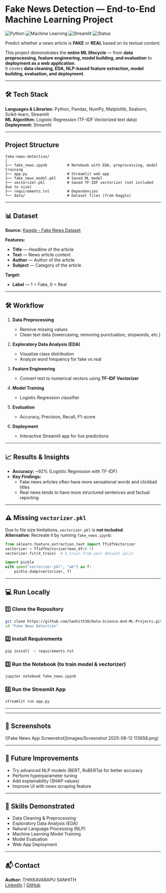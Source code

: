 # Fake News Detection — End-to-End Machine Learning Project

![Python](https://img.shields.io/badge/Python-3.8%2B-blue) 
![Machine Learning](https://img.shields.io/badge/Machine%20Learning-LogisticRegression-orange) 
![Streamlit](https://img.shields.io/badge/Deployed%20With-Streamlit-brightgreen) 
![Status](https://img.shields.io/badge/Status-Complete-success)  

Predict whether a news article is **FAKE** or **REAL** based on its textual content.  

This project demonstrates the **entire ML lifecycle** — from **data preprocessing, feature engineering, model building, and evaluation** to **deployment as a web application**.  
It covers **data cleaning, EDA, NLP-based feature extraction, model building, evaluation, and deployment**.

---

## 🛠 Tech Stack
**Languages & Libraries:** Python, Pandas, NumPy, Matplotlib, Seaborn, Scikit-learn, Streamlit  
**ML Algorithm:** Logistic Regression (TF-IDF Vectorized text data)  
**Deployment:** Streamlit  

---

##  Project Structure
```
fake-news-detection/
│
├── fake_news.ipynb         # Notebook with EDA, preprocessing, model training
├── app.py                  # Streamlit web app
├── fake_news_model.pkl     # Saved ML model
├── vectorizer.pkl          # Saved TF-IDF vectorizer (not included due to size)
├── requirements.txt        # Dependencies
└── data/                   # Dataset files (from Kaggle)
```

---

## 📊 Dataset
**Source:** [Kaggle - Fake News Dataset](https://www.kaggle.com/c/fake-news/data)  

**Features:**
- **Title** — Headline of the article  
- **Text** — News article content  
- **Author** — Author of the article  
- **Subject** — Category of the article  

**Target:**
- **Label** — 1 = Fake, 0 = Real  

---

## 🛠 Workflow
1. **Data Preprocessing**  
   - Remove missing values  
   - Clean text data (lowercasing, removing punctuation, stopwords, etc.)  

2. **Exploratory Data Analysis (EDA)**  
   - Visualize class distribution  
   - Analyze word frequency for fake vs real  

3. **Feature Engineering**  
   - Convert text to numerical vectors using **TF-IDF Vectorizer**  

4. **Model Training**  
   - Logistic Regression classifier  

5. **Evaluation**  
   - Accuracy, Precision, Recall, F1-score  

6. **Deployment**  
   - Interactive Streamlit app for live predictions  

---

## 📈 Results & Insights
- **Accuracy:** ~92% (Logistic Regression with TF-IDF)  
- **Key Findings:**  
  - Fake news articles often have more sensational words and clickbait titles  
  - Real news tends to have more structured sentences and factual reporting  

---

## ⚠ Missing `vectorizer.pkl`
Due to file size limitations, `vectorizer.pkl` is **not included**.  
**Alternative:** Recreate it by running `fake_news.ipynb`:
```python
from sklearn.feature_extraction.text import TfidfVectorizer
vectorizer = TfidfVectorizer(max_df=0.7)
vectorizer.fit(X_train)  # X_train from your dataset split

import pickle
with open("vectorizer.pkl", "wb") as f:
    pickle.dump(vectorizer, f)
```

---

## 💻 Run Locally

### 1️⃣ Clone the Repository
```bash
git clone https://github.com/Sanhith30/Data-Science-And-ML-Projects.git
cd "Fake News Detection"
```

### 2️⃣ Install Requirements
```bash
pip install -r requirements.txt
```

### 3️⃣ Run the Notebook (to train model & vectorizer)
```bash
jupyter notebook fake_news.ipynb
```

### 4️⃣ Run the Streamlit App
```bash
streamlit run app.py
```

---



---

## 📸 Screenshots
![Fake News App Screenshot](images/Screenshot 2025-08-12 113658.png)

---

## 🚀 Future Improvements
- Try advanced NLP models (BERT, RoBERTa) for better accuracy  
- Perform hyperparameter tuning  
- Add explainability (SHAP values)  
- Improve UI with news scraping feature  

---

## 🧠 Skills Demonstrated
- Data Cleaning & Preprocessing  
- Exploratory Data Analysis (EDA)  
- Natural Language Processing (NLP)  
- Machine Learning Model Training  
- Model Evaluation  
- Web App Deployment  

---

## 📬 Contact
**Author:** THIKKAVARAPU SANHITH  
[LinkedIn](https://linkedin.com/in/sanhith30) | [GitHub](https://github.com/sanhith30)  
